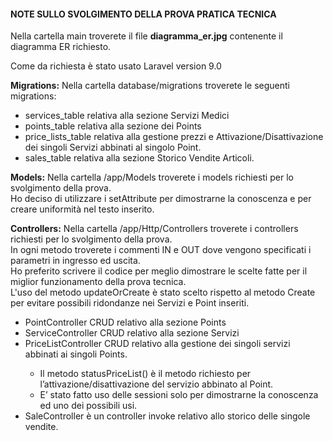 <h4>NOTE SULLO SVOLGIMENTO DELLA PROVA PRATICA TECNICA</h4>

<p>Nella cartella main troverete il file <strong>diagramma_er.jpg</strong> contenente il diagramma ER richiesto.</p>

<p>Come da richiesta è stato usato Laravel version 9.0</p>

<p><strong>Migrations:</strong> Nella cartella database/migrations troverete le seguenti migrations:</p>
<ul>
    <li>services_table relativa alla sezione Servizi Medici</li>
	<li>points_table relativa alla sezione dei Points</li>
	<li>price_lists_table relativa alla gestione prezzi e Attivazione/Disattivazione dei singoli Servizi abbinati al singolo Point.</li>
	<li>sales_table relativa alla sezione Storico Vendite Articoli.</li>
</ul>
<p><strong>Models:</strong> Nella cartella /app/Models troverete i models richiesti per lo svolgimento della prova.<br/>Ho deciso di utilizzare i setAttribute per dimostrarne la conoscenza e per creare uniformità nel testo inserito.</p>

<p><strong>Controllers:</strong> Nella cartella /app/Http/Controllers troverete i controllers richiesti per lo svolgimento della prova.</br> 
  In ogni metodo troverete i commenti IN e OUT dove vengono specificati i parametri in ingresso ed uscita.</br>
  Ho preferito scrivere il codice per meglio dimostrare le scelte fatte per il miglior funzionamento della prova tecnica.</br>
  L'uso del metodo updateOrCreate è stato scelto rispetto al metodo Create per evitare possibili ridondanze nei Servizi e Point inseriti.</p>
  <ul>
        <li>PointController CRUD relativo alla sezione Points</li>
        <li>ServiceController CRUD relativo alla sezione Servizi</li>
        <li>PriceListController CRUD relativo alla gestione dei singoli servizi abbinati ai singoli Points.</li>
          <ul>
            <li>Il metodo statusPriceList() è il metodo richiesto per l’attivazione/disattivazione del servizio abbinato al Point. </li>
            <li>E’ stato fatto uso delle sessioni solo per dimostrarne la conoscenza ed uno dei possibili usi.</li>
            </ul>
        <li>
          SaleController è un controller invoke relativo allo storico delle singole vendite.
        </li>
    </ul>


 

